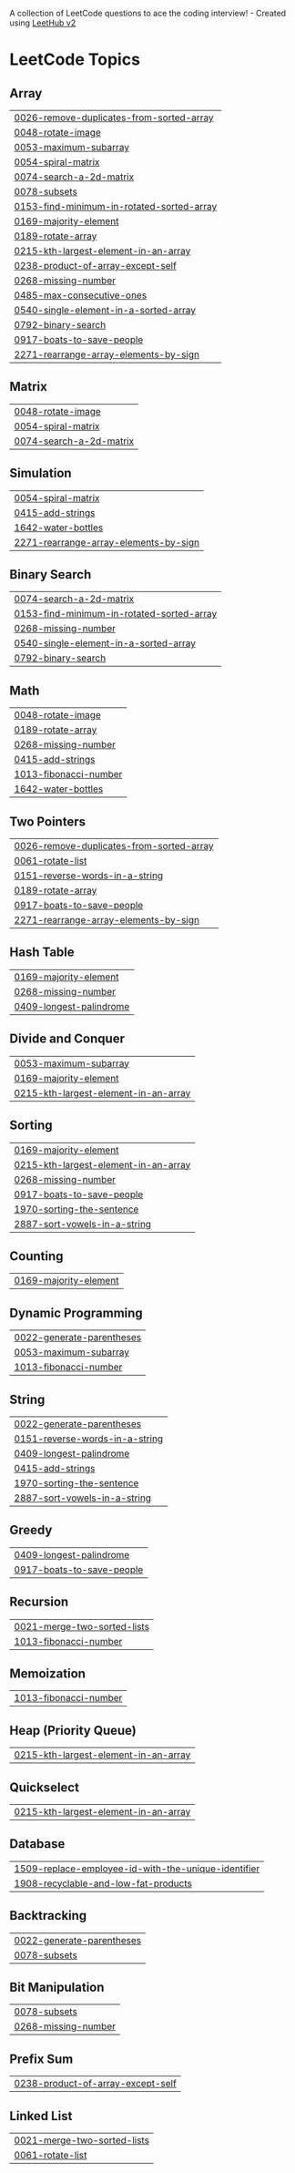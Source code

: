 A collection of LeetCode questions to ace the coding interview! - Created using [LeetHub v2](https://github.com/arunbhardwaj/LeetHub-2.0)
<!---LeetCode Topics Start-->
# LeetCode Topics
## Array
|  |
| ------- |
| [0026-remove-duplicates-from-sorted-array](https://github.com/AkashYadav-0017/DSA/tree/master/0026-remove-duplicates-from-sorted-array) |
| [0048-rotate-image](https://github.com/AkashYadav-0017/DSA/tree/master/0048-rotate-image) |
| [0053-maximum-subarray](https://github.com/AkashYadav-0017/DSA/tree/master/0053-maximum-subarray) |
| [0054-spiral-matrix](https://github.com/AkashYadav-0017/DSA/tree/master/0054-spiral-matrix) |
| [0074-search-a-2d-matrix](https://github.com/AkashYadav-0017/DSA/tree/master/0074-search-a-2d-matrix) |
| [0078-subsets](https://github.com/AkashYadav-0017/DSA/tree/master/0078-subsets) |
| [0153-find-minimum-in-rotated-sorted-array](https://github.com/AkashYadav-0017/DSA/tree/master/0153-find-minimum-in-rotated-sorted-array) |
| [0169-majority-element](https://github.com/AkashYadav-0017/DSA/tree/master/0169-majority-element) |
| [0189-rotate-array](https://github.com/AkashYadav-0017/DSA/tree/master/0189-rotate-array) |
| [0215-kth-largest-element-in-an-array](https://github.com/AkashYadav-0017/DSA/tree/master/0215-kth-largest-element-in-an-array) |
| [0238-product-of-array-except-self](https://github.com/AkashYadav-0017/DSA/tree/master/0238-product-of-array-except-self) |
| [0268-missing-number](https://github.com/AkashYadav-0017/DSA/tree/master/0268-missing-number) |
| [0485-max-consecutive-ones](https://github.com/AkashYadav-0017/DSA/tree/master/0485-max-consecutive-ones) |
| [0540-single-element-in-a-sorted-array](https://github.com/AkashYadav-0017/DSA/tree/master/0540-single-element-in-a-sorted-array) |
| [0792-binary-search](https://github.com/AkashYadav-0017/DSA/tree/master/0792-binary-search) |
| [0917-boats-to-save-people](https://github.com/AkashYadav-0017/DSA/tree/master/0917-boats-to-save-people) |
| [2271-rearrange-array-elements-by-sign](https://github.com/AkashYadav-0017/DSA/tree/master/2271-rearrange-array-elements-by-sign) |
## Matrix
|  |
| ------- |
| [0048-rotate-image](https://github.com/AkashYadav-0017/DSA/tree/master/0048-rotate-image) |
| [0054-spiral-matrix](https://github.com/AkashYadav-0017/DSA/tree/master/0054-spiral-matrix) |
| [0074-search-a-2d-matrix](https://github.com/AkashYadav-0017/DSA/tree/master/0074-search-a-2d-matrix) |
## Simulation
|  |
| ------- |
| [0054-spiral-matrix](https://github.com/AkashYadav-0017/DSA/tree/master/0054-spiral-matrix) |
| [0415-add-strings](https://github.com/AkashYadav-0017/DSA/tree/master/0415-add-strings) |
| [1642-water-bottles](https://github.com/AkashYadav-0017/DSA/tree/master/1642-water-bottles) |
| [2271-rearrange-array-elements-by-sign](https://github.com/AkashYadav-0017/DSA/tree/master/2271-rearrange-array-elements-by-sign) |
## Binary Search
|  |
| ------- |
| [0074-search-a-2d-matrix](https://github.com/AkashYadav-0017/DSA/tree/master/0074-search-a-2d-matrix) |
| [0153-find-minimum-in-rotated-sorted-array](https://github.com/AkashYadav-0017/DSA/tree/master/0153-find-minimum-in-rotated-sorted-array) |
| [0268-missing-number](https://github.com/AkashYadav-0017/DSA/tree/master/0268-missing-number) |
| [0540-single-element-in-a-sorted-array](https://github.com/AkashYadav-0017/DSA/tree/master/0540-single-element-in-a-sorted-array) |
| [0792-binary-search](https://github.com/AkashYadav-0017/DSA/tree/master/0792-binary-search) |
## Math
|  |
| ------- |
| [0048-rotate-image](https://github.com/AkashYadav-0017/DSA/tree/master/0048-rotate-image) |
| [0189-rotate-array](https://github.com/AkashYadav-0017/DSA/tree/master/0189-rotate-array) |
| [0268-missing-number](https://github.com/AkashYadav-0017/DSA/tree/master/0268-missing-number) |
| [0415-add-strings](https://github.com/AkashYadav-0017/DSA/tree/master/0415-add-strings) |
| [1013-fibonacci-number](https://github.com/AkashYadav-0017/DSA/tree/master/1013-fibonacci-number) |
| [1642-water-bottles](https://github.com/AkashYadav-0017/DSA/tree/master/1642-water-bottles) |
## Two Pointers
|  |
| ------- |
| [0026-remove-duplicates-from-sorted-array](https://github.com/AkashYadav-0017/DSA/tree/master/0026-remove-duplicates-from-sorted-array) |
| [0061-rotate-list](https://github.com/AkashYadav-0017/DSA/tree/master/0061-rotate-list) |
| [0151-reverse-words-in-a-string](https://github.com/AkashYadav-0017/DSA/tree/master/0151-reverse-words-in-a-string) |
| [0189-rotate-array](https://github.com/AkashYadav-0017/DSA/tree/master/0189-rotate-array) |
| [0917-boats-to-save-people](https://github.com/AkashYadav-0017/DSA/tree/master/0917-boats-to-save-people) |
| [2271-rearrange-array-elements-by-sign](https://github.com/AkashYadav-0017/DSA/tree/master/2271-rearrange-array-elements-by-sign) |
## Hash Table
|  |
| ------- |
| [0169-majority-element](https://github.com/AkashYadav-0017/DSA/tree/master/0169-majority-element) |
| [0268-missing-number](https://github.com/AkashYadav-0017/DSA/tree/master/0268-missing-number) |
| [0409-longest-palindrome](https://github.com/AkashYadav-0017/DSA/tree/master/0409-longest-palindrome) |
## Divide and Conquer
|  |
| ------- |
| [0053-maximum-subarray](https://github.com/AkashYadav-0017/DSA/tree/master/0053-maximum-subarray) |
| [0169-majority-element](https://github.com/AkashYadav-0017/DSA/tree/master/0169-majority-element) |
| [0215-kth-largest-element-in-an-array](https://github.com/AkashYadav-0017/DSA/tree/master/0215-kth-largest-element-in-an-array) |
## Sorting
|  |
| ------- |
| [0169-majority-element](https://github.com/AkashYadav-0017/DSA/tree/master/0169-majority-element) |
| [0215-kth-largest-element-in-an-array](https://github.com/AkashYadav-0017/DSA/tree/master/0215-kth-largest-element-in-an-array) |
| [0268-missing-number](https://github.com/AkashYadav-0017/DSA/tree/master/0268-missing-number) |
| [0917-boats-to-save-people](https://github.com/AkashYadav-0017/DSA/tree/master/0917-boats-to-save-people) |
| [1970-sorting-the-sentence](https://github.com/AkashYadav-0017/DSA/tree/master/1970-sorting-the-sentence) |
| [2887-sort-vowels-in-a-string](https://github.com/AkashYadav-0017/DSA/tree/master/2887-sort-vowels-in-a-string) |
## Counting
|  |
| ------- |
| [0169-majority-element](https://github.com/AkashYadav-0017/DSA/tree/master/0169-majority-element) |
## Dynamic Programming
|  |
| ------- |
| [0022-generate-parentheses](https://github.com/AkashYadav-0017/DSA/tree/master/0022-generate-parentheses) |
| [0053-maximum-subarray](https://github.com/AkashYadav-0017/DSA/tree/master/0053-maximum-subarray) |
| [1013-fibonacci-number](https://github.com/AkashYadav-0017/DSA/tree/master/1013-fibonacci-number) |
## String
|  |
| ------- |
| [0022-generate-parentheses](https://github.com/AkashYadav-0017/DSA/tree/master/0022-generate-parentheses) |
| [0151-reverse-words-in-a-string](https://github.com/AkashYadav-0017/DSA/tree/master/0151-reverse-words-in-a-string) |
| [0409-longest-palindrome](https://github.com/AkashYadav-0017/DSA/tree/master/0409-longest-palindrome) |
| [0415-add-strings](https://github.com/AkashYadav-0017/DSA/tree/master/0415-add-strings) |
| [1970-sorting-the-sentence](https://github.com/AkashYadav-0017/DSA/tree/master/1970-sorting-the-sentence) |
| [2887-sort-vowels-in-a-string](https://github.com/AkashYadav-0017/DSA/tree/master/2887-sort-vowels-in-a-string) |
## Greedy
|  |
| ------- |
| [0409-longest-palindrome](https://github.com/AkashYadav-0017/DSA/tree/master/0409-longest-palindrome) |
| [0917-boats-to-save-people](https://github.com/AkashYadav-0017/DSA/tree/master/0917-boats-to-save-people) |
## Recursion
|  |
| ------- |
| [0021-merge-two-sorted-lists](https://github.com/AkashYadav-0017/DSA/tree/master/0021-merge-two-sorted-lists) |
| [1013-fibonacci-number](https://github.com/AkashYadav-0017/DSA/tree/master/1013-fibonacci-number) |
## Memoization
|  |
| ------- |
| [1013-fibonacci-number](https://github.com/AkashYadav-0017/DSA/tree/master/1013-fibonacci-number) |
## Heap (Priority Queue)
|  |
| ------- |
| [0215-kth-largest-element-in-an-array](https://github.com/AkashYadav-0017/DSA/tree/master/0215-kth-largest-element-in-an-array) |
## Quickselect
|  |
| ------- |
| [0215-kth-largest-element-in-an-array](https://github.com/AkashYadav-0017/DSA/tree/master/0215-kth-largest-element-in-an-array) |
## Database
|  |
| ------- |
| [1509-replace-employee-id-with-the-unique-identifier](https://github.com/AkashYadav-0017/DSA/tree/master/1509-replace-employee-id-with-the-unique-identifier) |
| [1908-recyclable-and-low-fat-products](https://github.com/AkashYadav-0017/DSA/tree/master/1908-recyclable-and-low-fat-products) |
## Backtracking
|  |
| ------- |
| [0022-generate-parentheses](https://github.com/AkashYadav-0017/DSA/tree/master/0022-generate-parentheses) |
| [0078-subsets](https://github.com/AkashYadav-0017/DSA/tree/master/0078-subsets) |
## Bit Manipulation
|  |
| ------- |
| [0078-subsets](https://github.com/AkashYadav-0017/DSA/tree/master/0078-subsets) |
| [0268-missing-number](https://github.com/AkashYadav-0017/DSA/tree/master/0268-missing-number) |
## Prefix Sum
|  |
| ------- |
| [0238-product-of-array-except-self](https://github.com/AkashYadav-0017/DSA/tree/master/0238-product-of-array-except-self) |
## Linked List
|  |
| ------- |
| [0021-merge-two-sorted-lists](https://github.com/AkashYadav-0017/DSA/tree/master/0021-merge-two-sorted-lists) |
| [0061-rotate-list](https://github.com/AkashYadav-0017/DSA/tree/master/0061-rotate-list) |
<!---LeetCode Topics End-->